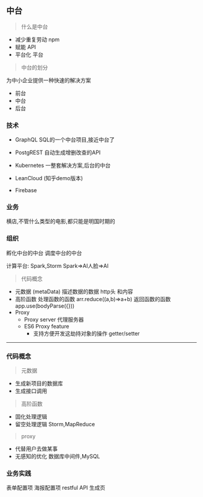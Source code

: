 ## 中台

> 什么是中台
- 减少重复劳动 npm
- 赋能 API
- 平台化 平台

> 中台的划分

为中小企业提供一种快速的解决方案
- 前台
- 中台
- 后台

### 技术
- GraphQL SQL的一个中台项目,接近中台了
- PostgREST  自动生成增删改查的API
- Kubernetes 一整套解决方案,后台的中台

- LeanCloud (知乎demo版本)
- Firebase


### 业务

横店,不管什么类型的电影,都只能是明国时期的

### 组织

孵化中台的中台
调度中台的中台 

计算平台: Spark,Storm
Spark=>AI人脸=>AI

> 代码概念

- 元数据 (metaData) 描述数据的数据
    http头 和内容 
- 高阶函数 
    处理函数的函数 arr.reduce((a,b)=>a+b)
    返回函数的函数 app.use(bodyParse({}))
- Proxy 
    - Proxy server 代理服务器
    - ES6 Proxy feature
        - 支持方便开发这劫持对象的操作
        getter/setter  


-----------------------------
### 代码概念
        
>元数据
- 生成新项目的数据库
- 生成接口调用

> 高阶函数
- 固化处理逻辑
- 留空处理逻辑  Storm,MapReduce

> proxy
- 代替用户去做某事
- 无感知的优化  数据库中间件,MySQL

### 业务实践

表单配置项
海报配置项
restful API 生成页
    

